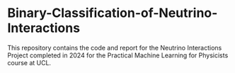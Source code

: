 # Binary-Classification-of-Neutrino-Interactions
This repository contains the code and report for the Neutrino Interactions Project completed in 2024 for the Practical Machine Learning for Physicists course at UCL.
